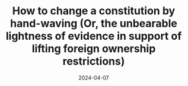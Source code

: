 ---
title: "How to change a constitution by hand-waving (Or, the unbearable lightness of evidence in support of lifting foreign ownership restrictions)"
collection: publications
category: dps
permalink: /publications/2024_upsedp
date: 2024-04-07
venue: 'UP School of Economics Discussion Paper Series'
paperurl: 'https://econ.upd.edu.ph/dp/index.php/dp/article/view/1552'
citation: 'Monsod, T.C., E.S. De Dios, C.D. Magno, J.C.B. Punongbayan, et al. (2024). &quot;How to change a constitution by hand-waving (Or, the unbearable lightness of evidence in support of lifting foreign ownership restrictions).&quot; UPSE Discussion Paper No. 2024-01.'
---